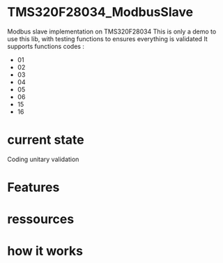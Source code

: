 # TMS320F28034_ModbusSlave
Modbus slave implementation on TMS320F28034
This is only a demo to use this lib, with testing functions to ensures everything is validated
It supports functions codes : 
- 01
- 02
- 03
- 04
- 05
- 06
- 15
- 16


# current state

Coding unitary validation


# Features




# ressources




# how it works







